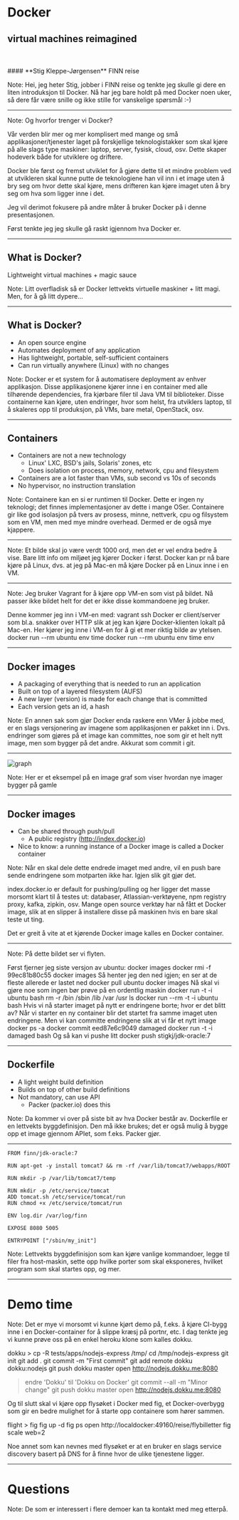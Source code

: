 # Docker
## virtual machines reimagined
<br/>
<br/>
#### **Stig Kleppe-Jørgensen**
FINN reise

Note:
Hei, jeg heter Stig, jobber i FINN reise og tenkte jeg skulle gi dere en liten
introduksjon til Docker. Nå har jeg bare holdt på med Docker noen uker, så dere får
være snille og ikke stille for vanskelige spørsmål :-)

----

<!-- .slide: data-background="img/docker-matrix.jpg" data-background-size="100%" -->

Note:
Og hvorfor trenger vi Docker?

Vår verden blir mer og mer komplisert med mange og små applikasjoner/tjenester laget
på forskjellige teknologistakker som skal kjøre på alle slags type maskiner: laptop,
server, fysisk, cloud, osv. Dette skaper hodeverk både for utviklere og driftere.

Docker ble først og fremst utviklet for å gjøre dette til et mindre problem ved at
utvikleren skal kunne putte de teknologiene han vil inn i et image uten å bry seg
om hvor dette skal kjøre, mens drifteren kan kjøre imaget uten å bry seg om hva
som ligger inne i det.

Jeg vil derimot fokusere på andre måter å bruker Docker på i denne presentasjonen.

Først tenkte jeg jeg skulle gå raskt igjennom hva Docker er.

----

## What is Docker?

Lightweight virtual machines + magic sauce

Note:
Litt overfladisk så er Docker lettvekts virtuelle maskiner + litt magi.
Men, for å gå litt dypere...

----

## What is Docker?

* An open source engine
* Automates deployment of any application
* Has lightweight, portable, self-sufficient containers
* Can run virtually anywhere (Linux) with no changes

Note:
Docker er et system for å automatisere deployment av enhver applikasjon.
Disse applikasjonene kjører inne i en container med alle tilhørende dependencies,
fra kjørbare filer til Java VM til biblioteker.
Disse containerne kan kjøre, uten endringer, hvor som helst, fra utviklers laptop,
til å skaleres opp til produksjon, på VMs, bare metal, OpenStack, osv.

----

## Containers

* Containers are not a new technology
  * Linux' LXC, BSD's jails, Solaris' zones, etc
  * Does isolation on process, memory, network, cpu and filesystem
* Containers are a lot faster than VMs, sub second vs 10s of seconds
* No hypervisor, no instruction translation

Note:
Containere kan en si er runtimen til Docker.
Dette er ingen ny teknologi; det finnes implementasjoner av dette i mange OSer.
Containere gir like god isolasjon på tvers av prosess, minne, nettverk, cpu
og filsystem som en VM, men med mye mindre overhead. Dermed er de også mye kjappere.

----

<!-- .slide: data-background="img/containers-vs-vms.png" data-background-size="100%" -->

Note:
Et bilde skal jo være verdt 1000 ord, men det er vel endra bedre å vise.
Bare litt info om miljøet jeg kjører Docker i først. Docker kan pr nå bare kjøre på Linux,
dvs. at jeg på Mac-en må kjøre Docker på en Linux inne i en VM.

----

<!-- .slide: data-background="img/docker-on-osx.png" data-background-size="100%" -->

Note:
Jeg bruker Vagrant for å kjøre opp VM-en som vist på bildet. Nå passer ikke bildet helt
for det er ikke disse kommandoene jeg bruker.

Denne kommer jeg inn i VM-en med:
 vagrant ssh
Docker er client/server som bl.a. snakker over HTTP slik at jeg kan kjøre Docker-klienten
lokalt på Mac-en. Her kjører jeg inne i VM-en for å gi et mer riktig bilde av ytelsen.
 docker run --rm ubuntu env
 time docker run --rm ubuntu env
 time env

----

## Docker images

* A packaging of everything that is needed to run an application
* Built on top of a layered filesystem (AUFS)
* A new layer (version) is made for each change that is committed
* Each version gets an id, a hash

Note:
En annen sak som gjør Docker enda raskere enn VMer å jobbe med, er en slags versjonering av
imagene som applikasjonen er pakket inn i. Dvs. endringer som gjøres på et image kan
committes, noe som gir et helt nytt image, men som bygger på det andre. Akkurat som commit
i git.

----

![graph](img/docker-graph.gif)

Note:
Her er et eksempel på en image graf som viser hvordan nye imager bygger på gamle

----

## Docker images

* Can be shared through push/pull
  * A public registry (http://index.docker.io)
* Nice to know: a running instance of a Docker image is called a Docker container

Note:
Når en skal dele dette endrede imaget med andre, vil en push bare sende
endringene som motparten ikke har. Igjen slik git gjør det.

index.docker.io er default for pushing/pulling og her ligger det masse morsomt
klart til å testes ut: databaser, Atlassian-verktøyene, npm registry proxy, kafka,
zipkin, osv. Mange open source verktøy har nå fått et Docker image, slik at en slipper
å installere disse på maskinen hvis en bare skal teste ut ting.

Det er greit å vite at et kjørende Docker image kalles en Docker container.

----

<!-- .slide: data-background="img/docker-changes.png" data-background-size="100%" -->

Note:
På dette bildet ser vi flyten.

Først fjerner jeg siste versjon av ubuntu:
 docker images
 docker rmi -f 99ec81b80c55
 docker images
Så henter jeg den ned igjen; en ser at de fleste allerede er lastet ned
 docker pull ubuntu
 docker images
Nå skal vi gjøre noe som ingen bør prøve på en ordentlig maskin
 docker run -t -i ubuntu bash
 rm -r /bin /sbin /lib /var /usr
 ls
 docker run --rm -t -i ubuntu bash
Hvis vi nå starter imaget på nytt er endringene borte; hvor er det blitt av?
Når vi starter en ny container blir det startet fra samme imaget uten endringene.
Men vi kan committe endringene slik at vi får et nytt image
 docker ps -a
 docker commit eed87e6c9049 damaged
 docker run -t -i damaged bash
Og så kan vi pushe litt
 docker push stigkj/jdk-oracle:7

----

## Dockerfile

* A light weight build definition
* Builds on top of other build definitions
* Not mandatory, can use API
  * Packer (packer.io) does this

Note:
Da kommer vi over på siste bit av hva Docker består av. Dockerfile er en
lettvekts byggdefinisjon. Den må ikke brukes; det er også mulig å bygge
opp et image gjennom APIet, som f.eks. Packer gjør.

----

```
FROM finn/jdk-oracle:7

RUN apt-get -y install tomcat7 && rm -rf /var/lib/tomcat7/webapps/ROOT

RUN mkdir -p /var/lib/tomcat7/temp

RUN mkdir -p /etc/service/tomcat
ADD tomcat.sh /etc/service/tomcat/run
RUN chmod +x /etc/service/tomcat/run

ENV log.dir /var/log/finn

EXPOSE 8080 5005

ENTRYPOINT ["/sbin/my_init"]
```

Note:
Lettvekts byggdefinisjon som kan kjøre vanlige kommandoer, legge til
filer fra host-maskin, sette opp hvilke porter som skal eksponeres,
hvilket program som skal startes opp, og mer.

----

# Demo time

Note:
Det er mye vi morsomt vi kunne kjørt demo på, f.eks. å kjøre CI-bygg inne
i en Docker-container for å slippe kræsj på portnr, etc. I dag tenkte jeg
vi kunne prøve oss på en enkel heroku klone som kalles dokku.

dokku > cp -R tests/apps/nodejs-express /tmp/
cd /tmp/nodejs-express
git init
git add .
git commit -m "First commit"
git add remote dokku dokku:nodejs
git push dokku master
open http://nodejs.dokku.me:8080
> endre 'Dokku' til 'Dokku on Docker'
git commit --all -m "Minor change"
git push dokku master
open http://nodejs.dokku.me:8080

Og til slutt skal vi kjøre opp flysøket i Docker med fig, et Docker-overbygg
som gir en bedre mulighet for å starte opp containere som hører sammen.

flight > fig
fig up -d
fig ps
open http://localdocker:49160/reise/flybilletter
fig scale web=2

Noe annet som kan nevnes med flysøket er at en bruker en slags service discovery
basert på DNS for å finne hvor de ulike tjenestene ligger.

----

# Questions

Note:
De som er interessert i flere demoer kan ta kontakt med meg etterpå.


